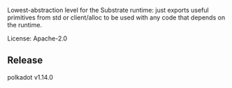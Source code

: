 Lowest-abstraction level for the Substrate runtime: just exports useful primitives from std
or client/alloc to be used with any code that depends on the runtime.

License: Apache-2.0


## Release

polkadot v1.14.0
